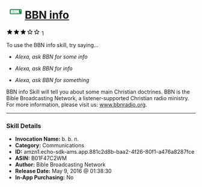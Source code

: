 # &nbsp;<img src="skill_icon" alt="BBN info icon" width="36"> [BBN info](http://alexa.amazon.com/#skills/amzn1.echo-sdk-ams.app.881c2d8b-baa2-4f26-80f1-a476a8287fce)
![3 stars](../../images/ic_star_black_18dp_1x.png)![3 stars](../../images/ic_star_black_18dp_1x.png)![3 stars](../../images/ic_star_black_18dp_1x.png)![3 stars](../../images/ic_star_border_black_18dp_1x.png)![3 stars](../../images/ic_star_border_black_18dp_1x.png) 1

To use the BBN info skill, try saying...

* *Alexa, ask BBN for some info*

* *Alexa, ask BBN for info*

* *Alexa, ask BBN for something*

BBN info Skill will tell you about some main Christian doctrines. BBN is the Bible Broadcasting Network, a listener-supported Christian radio ministry. For more information, please visit us: www.bbnradio.org.

***

### Skill Details

* **Invocation Name:** b. b. n.
* **Category:** Communications
* **ID:** amzn1.echo-sdk-ams.app.881c2d8b-baa2-4f26-80f1-a476a8287fce
* **ASIN:** B01F47C2WM
* **Author:** Bible Broadcasting Network
* **Release Date:** May 9, 2016 @ 01:38:30
* **In-App Purchasing:** No
